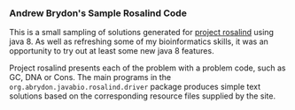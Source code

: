 ### Andrew Brydon's Sample Rosalind Code 

This is a small sampling of solutions generated for [project rosalind](http://rosalind.info) using java 8. As well as refreshing some of my bioinformatics skills, it was an opportunity to try out at least some new java 8 features. 

Project rosalind presents each of the problem with a problem code, such as GC, DNA or Cons. The main programs in the `org.abrydon.javabio.rosalind.driver` package produces simple text solutions based on the corresponding resource files supplied by the site.


